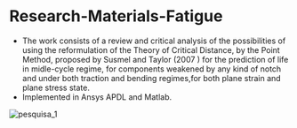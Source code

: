 # Research-Materials-Fatigue

* The work consists of a review and critical analysis of the possibilities of using the reformulation of the Theory of Critical Distance, by the Point Method, proposed by Susmel and Taylor (2007 ) for the prediction of life in midle-cycle regime, for components weakened by any kind of notch and under both traction and bending regimes,for both plane strain and plane stress state. 
* Implemented in Ansys APDL and Matlab.

![pesquisa_1](https://user-images.githubusercontent.com/69171014/114132582-08554d80-98db-11eb-908a-7c19f5c609aa.png)

